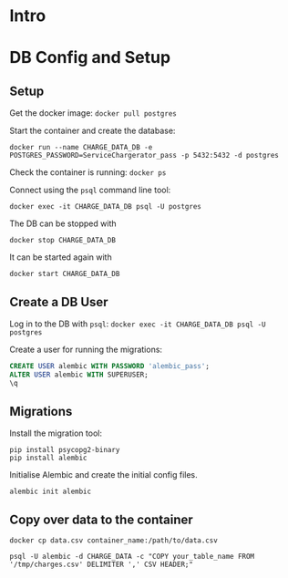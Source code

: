 # Intro

# DB Config and Setup

## Setup

Get the docker image: 
`docker pull postgres`

Start the container and create the database:
```shell
docker run --name CHARGE_DATA_DB -e POSTGRES_PASSWORD=ServiceChargerator_pass -p 5432:5432 -d postgres
````

Check the container is running: `docker ps`

Connect using the `psql` command line tool:
```shell
docker exec -it CHARGE_DATA_DB psql -U postgres
```

The DB can be stopped with
```shell
docker stop CHARGE_DATA_DB
```

It can be started again with
```shell
docker start CHARGE_DATA_DB
```

## Create a DB User

Log in to the DB with `psql`: 
`docker exec -it CHARGE_DATA_DB psql -U postgres`

Create a user for running the migrations:

```sql
CREATE USER alembic WITH PASSWORD 'alembic_pass';
ALTER USER alembic WITH SUPERUSER;
\q
```

## Migrations
Install the migration tool:

```shell
pip install psycopg2-binary
pip install alembic
```

Initialise Alembic and create the initial config files.

`alembic init alembic`

## Copy over data to the container

```shell
docker cp data.csv container_name:/path/to/data.csv
```

```shell
psql -U alembic -d CHARGE_DATA -c "COPY your_table_name FROM '/tmp/charges.csv' DELIMITER ',' CSV HEADER;"
```